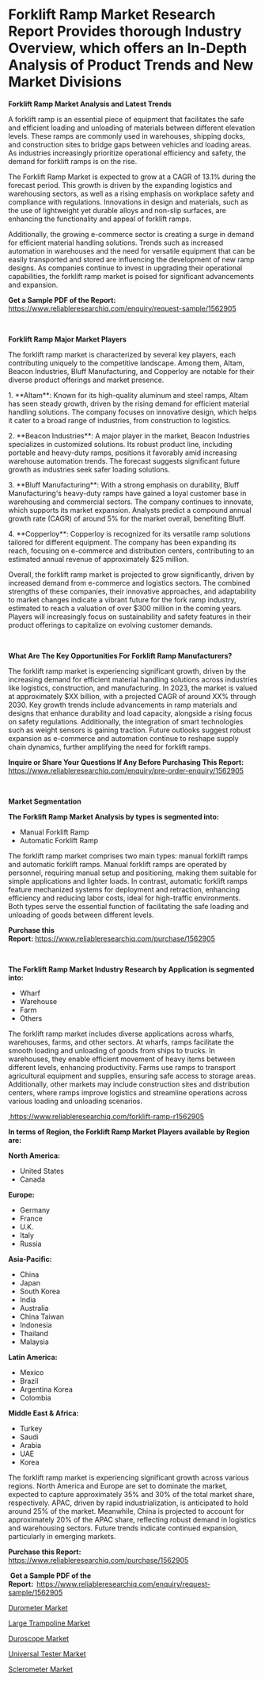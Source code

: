 <p><h1>Forklift Ramp Market Research Report Provides thorough Industry Overview, which offers an In-Depth Analysis of Product Trends and New Market Divisions</h1></p><p><strong>Forklift Ramp Market Analysis and Latest Trends</strong></p>
<p><p>A forklift ramp is an essential piece of equipment that facilitates the safe and efficient loading and unloading of materials between different elevation levels. These ramps are commonly used in warehouses, shipping docks, and construction sites to bridge gaps between vehicles and loading areas. As industries increasingly prioritize operational efficiency and safety, the demand for forklift ramps is on the rise.</p><p>The Forklift Ramp Market is expected to grow at a CAGR of 13.1% during the forecast period. This growth is driven by the expanding logistics and warehousing sectors, as well as a rising emphasis on workplace safety and compliance with regulations. Innovations in design and materials, such as the use of lightweight yet durable alloys and non-slip surfaces, are enhancing the functionality and appeal of forklift ramps.</p><p>Additionally, the growing e-commerce sector is creating a surge in demand for efficient material handling solutions. Trends such as increased automation in warehouses and the need for versatile equipment that can be easily transported and stored are influencing the development of new ramp designs. As companies continue to invest in upgrading their operational capabilities, the forklift ramp market is poised for significant advancements and expansion.</p></p>
<p><strong>Get a Sample PDF of the Report:&nbsp;</strong> <a href="https://www.reliableresearchiq.com/enquiry/request-sample/1562905?utm_campaign=1896&utm_medium=2&utm_source=Github&utm_content=ia&utm_term=08042025&utm_id=forklift-ramp">https://www.reliableresearchiq.com/enquiry/request-sample/1562905</a></p>
<p>&nbsp;</p>
<p><strong>Forklift Ramp Major Market Players</strong></p>
<p><p>The forklift ramp market is characterized by several key players, each contributing uniquely to the competitive landscape. Among them, Altam, Beacon Industries, Bluff Manufacturing, and Copperloy are notable for their diverse product offerings and market presence.</p><p>1. **Altam**: Known for its high-quality aluminum and steel ramps, Altam has seen steady growth, driven by the rising demand for efficient material handling solutions. The company focuses on innovative design, which helps it cater to a broad range of industries, from construction to logistics.</p><p>2. **Beacon Industries**: A major player in the market, Beacon Industries specializes in customized solutions. Its robust product line, including portable and heavy-duty ramps, positions it favorably amid increasing warehouse automation trends. The forecast suggests significant future growth as industries seek safer loading solutions.</p><p>3. **Bluff Manufacturing**: With a strong emphasis on durability, Bluff Manufacturing's heavy-duty ramps have gained a loyal customer base in warehousing and commercial sectors. The company continues to innovate, which supports its market expansion. Analysts predict a compound annual growth rate (CAGR) of around 5% for the market overall, benefiting Bluff.</p><p>4. **Copperloy**: Copperloy is recognized for its versatile ramp solutions tailored for different equipment. The company has been expanding its reach, focusing on e-commerce and distribution centers, contributing to an estimated annual revenue of approximately $25 million.  </p><p>Overall, the forklift ramp market is projected to grow significantly, driven by increased demand from e-commerce and logistics sectors. The combined strengths of these companies, their innovative approaches, and adaptability to market changes indicate a vibrant future for the fork ramp industry, estimated to reach a valuation of over $300 million in the coming years. Players will increasingly focus on sustainability and safety features in their product offerings to capitalize on evolving customer demands.</p></p>
<p>&nbsp;</p>
<p><strong>What Are The Key Opportunities For Forklift Ramp Manufacturers?</strong></p>
<p><p>The forklift ramp market is experiencing significant growth, driven by the increasing demand for efficient material handling solutions across industries like logistics, construction, and manufacturing. In 2023, the market is valued at approximately $XX billion, with a projected CAGR of around XX% through 2030. Key growth trends include advancements in ramp materials and designs that enhance durability and load capacity, alongside a rising focus on safety regulations. Additionally, the integration of smart technologies such as weight sensors is gaining traction. Future outlooks suggest robust expansion as e-commerce and automation continue to reshape supply chain dynamics, further amplifying the need for forklift ramps.</p></p>
<p><strong>Inquire or Share Your Questions If Any Before Purchasing This Report:</strong> <a href="https://www.reliableresearchiq.com/enquiry/pre-order-enquiry/1562905?utm_campaign=1896&utm_medium=2&utm_source=Github&utm_content=ia&utm_term=08042025&utm_id=forklift-ramp">https://www.reliableresearchiq.com/enquiry/pre-order-enquiry/1562905</a></p>
<p>&nbsp;</p>
<p><strong>Market Segmentation</strong></p>
<p><strong>The Forklift Ramp Market Analysis by types is segmented into:</strong></p>
<p><ul><li>Manual Forklift Ramp</li><li>Automatic Forklift Ramp</li></ul></p>
<p><p>The forklift ramp market comprises two main types: manual forklift ramps and automatic forklift ramps. Manual forklift ramps are operated by personnel, requiring manual setup and positioning, making them suitable for simple applications and lighter loads. In contrast, automatic forklift ramps feature mechanized systems for deployment and retraction, enhancing efficiency and reducing labor costs, ideal for high-traffic environments. Both types serve the essential function of facilitating the safe loading and unloading of goods between different levels.</p></p>
<p><strong>Purchase this Report:&nbsp;</strong><a href="https://www.reliableresearchiq.com/purchase/1562905?utm_campaign=1896&utm_medium=2&utm_source=Github&utm_content=ia&utm_term=08042025&utm_id=forklift-ramp">https://www.reliableresearchiq.com/purchase/1562905</a></p>
<p>&nbsp;</p>
<p><strong>The Forklift Ramp Market Industry Research by Application is segmented into:</strong></p>
<p><ul><li>Wharf</li><li>Warehouse</li><li>Farm</li><li>Others</li></ul></p>
<p><p>The forklift ramp market includes diverse applications across wharfs, warehouses, farms, and other sectors. At wharfs, ramps facilitate the smooth loading and unloading of goods from ships to trucks. In warehouses, they enable efficient movement of heavy items between different levels, enhancing productivity. Farms use ramps to transport agricultural equipment and supplies, ensuring safe access to storage areas. Additionally, other markets may include construction sites and distribution centers, where ramps improve logistics and streamline operations across various loading and unloading scenarios.</p></p>
<p><a href="https://www.reliableresearchiq.com/forklift-ramp-r1562905?utm_campaign=1896&utm_medium=2&utm_source=Github&utm_content=ia&utm_term=08042025&utm_id=forklift-ramp">&nbsp;https://www.reliableresearchiq.com/forklift-ramp-r1562905</a></p>
<p><strong>In terms of Region, the Forklift Ramp Market Players available by Region are:</strong></p>
<p>
    <p> <strong> North America: </strong>
        <ul>
            <li>United States</li>
            <li>Canada</li>
        </ul>
        </p> 
    <p> <strong> Europe: </strong>
        <ul>
            <li>Germany</li>
            <li>France</li>
            <li>U.K.</li>
            <li>Italy</li>
            <li>Russia</li>
        </ul>
        </p> 
    <p> <strong> Asia-Pacific: </strong>
        <ul>
            <li>China</li>
            <li>Japan</li>
            <li>South Korea</li>
            <li>India</li>
            <li>Australia</li>
            <li>China Taiwan</li>
            <li>Indonesia</li>
            <li>Thailand</li>
            <li>Malaysia</li>
        </ul>
        </p> 
    <p> <strong> Latin America: </strong>
        <ul>
            <li>Mexico</li>
            <li>Brazil</li>
            <li>Argentina Korea</li>
            <li>Colombia</li>
        </ul>
        </p> 
    <p> <strong> Middle East & Africa: </strong>
        <ul>
            <li>Turkey</li>
            <li>Saudi</li>
            <li>Arabia</li>
            <li>UAE</li>
            <li>Korea</li>
        </ul>
    </p>
    </p>
<p><p>The forklift ramp market is experiencing significant growth across various regions. North America and Europe are set to dominate the market, expected to capture approximately 35% and 30% of the total market share, respectively. APAC, driven by rapid industrialization, is anticipated to hold around 25% of the market. Meanwhile, China is projected to account for approximately 20% of the APAC share, reflecting robust demand in logistics and warehousing sectors. Future trends indicate continued expansion, particularly in emerging markets.</p></p>
<p><strong>Purchase this Report: </strong><a href="https://www.reliableresearchiq.com/purchase/1562905?utm_campaign=1896&utm_medium=2&utm_source=Github&utm_content=ia&utm_term=08042025&utm_id=forklift-ramp">https://www.reliableresearchiq.com/purchase/1562905</a></p>
<p>&nbsp;<strong>Get a Sample PDF of the Report:&nbsp;&nbsp;</strong><a href="https://www.reliableresearchiq.com/enquiry/request-sample/1562905?utm_campaign=1896&utm_medium=2&utm_source=Github&utm_content=ia&utm_term=08042025&utm_id=forklift-ramp">https://www.reliableresearchiq.com/enquiry/request-sample/1562905</a></p>
<p><strong></strong></p>
<p><p><a href="https://github.com/pupunhez/Market-Research-Report-List-1/blob/main/durometer-market.md?utm_campaign=1896&utm_medium=2&utm_source=Github&utm_content=ia&utm_term=08042025&utm_id=forklift-ramp">Durometer Market</a></p><p><a href="https://github.com/bettysbozer/Market-Research-Report-List-1/blob/main/large-trampoline-market.md?utm_campaign=1896&utm_medium=2&utm_source=Github&utm_content=ia&utm_term=08042025&utm_id=forklift-ramp">Large Trampoline Market</a></p><p><a href="https://github.com/gaiusmelyna/Market-Research-Report-List-1/blob/main/duroscope-market.md?utm_campaign=1896&utm_medium=2&utm_source=Github&utm_content=ia&utm_term=08042025&utm_id=forklift-ramp">Duroscope Market</a></p><p><a href="https://github.com/safurdorthu8/Market-Research-Report-List-1/blob/main/universal-tester-market.md?utm_campaign=1896&utm_medium=2&utm_source=Github&utm_content=ia&utm_term=08042025&utm_id=forklift-ramp">Universal Tester Market</a></p><p><a href="https://github.com/roceljiabur/Market-Research-Report-List-1/blob/main/sclerometer-market.md?utm_campaign=1896&utm_medium=2&utm_source=Github&utm_content=ia&utm_term=08042025&utm_id=forklift-ramp">Sclerometer Market</a></p></p>